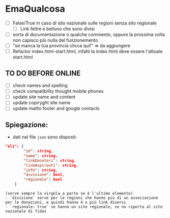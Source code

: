 # EmaQualcosa

- [ ] False/True in caso di sito nazionale sulle regioni senza sito regionale
    - [ ] Link feltre e belluno che sono divisi

- [ ] sorta di documentazione o qualche commento, oppure la prossima volta non capisco più nulla del funzionemento
- [ ] "se manca la tua provincia clicca qui!" => da aggiungere
- [ ] Refactor index.html-start.html, infatti la index.html deve essere l'attuale start.html

## TO DO BEFORE ONLINE
- [ ] check names and spelling
- [ ] check compatibility thought mobile phones
- [ ] update site name and content
- [ ] update copiryght site name 
- [ ] update mailto footer and google contacts

## Spiegazione:

- dati nel file `json` sono disposti:
```json
"el1": {
        "id": string,
        "name": string,
        "linkDonatori": string,
        "linkAspiranti": string,
        "info": string,
        "divisione": bool,
        "regionale": bool
    }
```
    (serve sempre la virgola a parte se è l'ultimo elemento)
    - `divisione` serve per le regioni che hanno più di un associazione per le donazioni, e quindi hanno 4 o più link diversi
    - `regionale: true` se hanno un sito regionale, se no riporta al sito nazionale di fidas